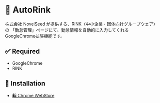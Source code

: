 # 🌱 AutoRink
株式会社 NovelSeed が提供する、RiNK（中小企業・団体向けグループウェア）の
「勤怠管理」ページにて、勤怠情報を自動的に入力してくれるGoogleChrome拡張機能です。

## ✅ Required
+ GoogleChrome
+ RINK

## 🚀 Installation
+ [🛍 Chrome WebStore](https://chrome.google.com/webstore/detail/%E3%82%BF%E3%82%A4%E3%83%A0%E3%82%AB%E3%83%BC%E3%83%89%E8%87%AA%E5%8B%95%E5%85%A5%E5%8A%9B%E3%81%8F%E3%82%93/ckckgjdhfoiicfoofddibfaokbonnjba)
